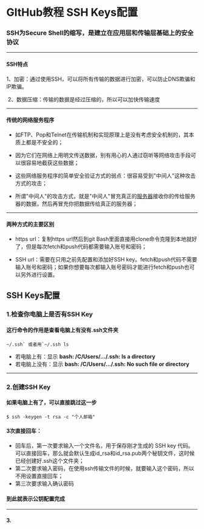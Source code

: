 # GItHub教程 SSH Keys配置

### SSH为Secure Shell的缩写，是建立在应用层和传输层基础上的安全协议  







------

#### SSH特点

​    1、加密：通过使用SSH，可以将所有传输的数据进行加密，可以防止DNS欺骗和IP欺骗。

​	2、数据压缩：传输的数据是经过压缩的，所以可以加快传输速度  



------

#### 传统的网络服务程序

- 如FTP、Pop和Telnet在传输机制和实现原理上是没有考虑安全机制的，其本质上都是不安全的；

- 因为它们在网络上用明文传送数据，别有用心的人通过窃听等网络攻击手段可以很容易地截获这些数据；
- 这些网络服务程序的简单安全验证方式的弱点：很容易受到"中间人"这种攻击方式的攻击；
- 所谓"中间人"的攻击方式，就是"中间人"冒充真正的[服务器](https://baike.baidu.com/item/服务器)接收你的传给服务器的数据，然后再冒充你把数据传给真正的服务器；



------

#### **两种方式的主要区别**

- https url：复制https url然后到git Bash里面直接用clone命令克隆到本地就好了，但是每次fetch和push代码都需要输入账号和密码；

- SSH url：需要在只用之前先配置和添加好SSH key。fetch和push代码不需要输入账号和密码；如果你想要每次都输入账号密码才能进行fetch和push也可以另外进行设置。






## SSH Keys配置

### 1.检查你电脑上是否有SSH Key

#### 这行命令的作用是查看电脑上有没有.ssh文件夹

```
~/.ssh` 或者用`~/.ssh ls
```

- 若电脑上有：显示 **bash: /C/Users/…/.ssh: Is a directory**
- 若电脑上没有：显示 **bash: /C/Users/…/.ssh: No such file or directory**



------

### 2.创建SSH Key

#### 如果电脑上有了，可以直接跳过这一步

```
$ ssh -keygen -t rsa -c "个人邮箱"
```

#### 3次直接回车：

- 回车后，第一次要求输入一个文件名，用于保存刚才生成的 SSH key 代码。可以直接回车，那么就会默认生成id_rsa和id_rsa.pub两个秘钥文件，这时候已经创建好.ssh这个文件夹；
- 第二次要求输入密码，在使用ssh传输文件的时候，就要输入这个密码，所以不用设置直接回车；
- 第三次要求输入确认密码

#### 到此就表示公钥配置完成



------

#### 3.